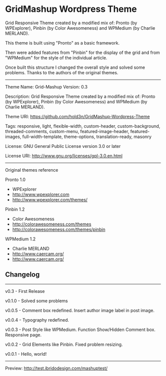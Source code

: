 GridMashup Wordpress Theme
==========================

Grid Responsive Theme created by a modified mix of: Pronto (by WPExplorer), Pinbin (by Color Awesomeness) and WPMedium (by Charlie MERLAND).

This theme is built using "Pronto" as a basic framework.

Then were added features from "Pinbin" for the display of the grid and from "WPMedium" for the style of the individual article.

Once built this structure I changed the overall style and solved some problems. Thanks to the authors of the original themes.

-------------------------------------------------------

Theme Name: Grid-Mashup
Version: 0.3

Description: Grid Responsive Theme created by a modified mix of: Pronto (by WPExplorer), Pinbin (by Color Awesomeness) and WPMedium (by Charlie MERLAND).

Theme URI: https://github.com/hold3n/GridMashup-Wordpress-Theme

Tags: responsive, light, flexible-width, custom-header, custom-background, threaded-comments, custom-menu, featured-image-header, featured-images, full-width-template, theme-options, translation-ready, masonry

License: GNU General Public License version 3.0 or later

License URI: http://www.gnu.org/licenses/gpl-3.0.en.html


-------------------------------------------------------

Original themes reference
	
Pronto 1.0
 - WPExplorer
 - http://www.wpexplorer.com
 - http://www.wpexplorer.com/themes/
	
Pinbin 1.2
 - Color Awesomeness
 - http://colorawesomeness.com/themes
 - http://colorawesomeness.com/themes/pinbin
	
WPMedium 1.2
- Charlie MERLAND
- http://www.caercam.org/
- http://www.caercam.org/

Changelog
----------
----------

v0.3 - First Release

v0.1.0 - Solved some problems

v0.0.5 - Comment box redefined. Insert author image label in post image.

v0.0.4 - Typography redefined.

v0.0.3 - Post Style like WPMedium. Function Show/Hidden Comment box. Responsive page.

v0.0.2 - Grid Elements like Pinbin. Fixed problem resizing.

v0.0.1 - Hello, world!

-------------------------------------------------------

Preview: http://test.ibridodesign.com/mashuptest/
